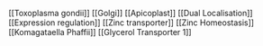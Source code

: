 [[Toxoplasma gondii]]
[[Golgi]]
[[Apicoplast]]
[[Dual Localisation]]
[[Expression regulation]]
[[Zinc transporter]]
[[Zinc Homeostasis]]
[[Komagataella Phaffii]]
[[Glycerol Transporter 1]]
